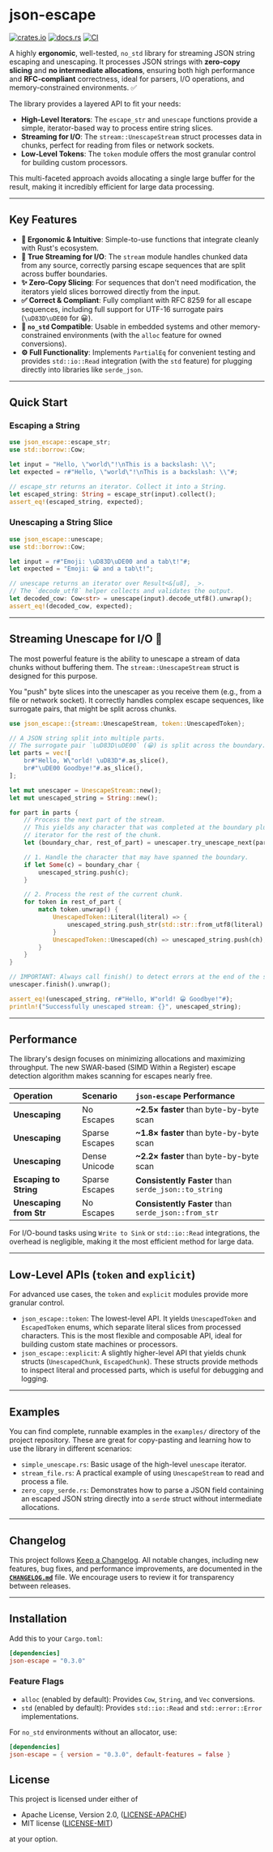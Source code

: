 # json-escape

[![crates.io](https://img.shields.io/crates/v/json-escape.svg)](https://crates.io/crates/json-escape)
[![docs.rs](https://docs.rs/json-escape/badge.svg)](https://docs.rs/json-escape)
[![CI](https://github.com/veecore/json-escape/actions/workflows/ci.yml/badge.svg)](https://github.com/veecore/json-escape/actions)

A highly **ergonomic**, well-tested, `no_std` library for streaming JSON string escaping and unescaping. It processes JSON strings with **zero-copy slicing** and **no intermediate allocations**, ensuring both high performance and **RFC-compliant** correctness, ideal for parsers, I/O operations, and memory-constrained environments. ✅

The library provides a layered API to fit your needs:

- **High-Level Iterators**: The `escape_str` and `unescape` functions provide a simple, iterator-based way to process entire string slices.
- **Streaming for I/O**: The `stream::UnescapeStream` struct processes data in chunks, perfect for reading from files or network sockets.
- **Low-Level Tokens**: The `token` module offers the most granular control for building custom processors.

This multi-faceted approach avoids allocating a single large buffer for the result, making it incredibly efficient for large data processing.

---

## Key Features

- **🎯 Ergonomic & Intuitive**: Simple-to-use functions that integrate cleanly with Rust's ecosystem.
- **🚀 True Streaming for I/O**: The `stream` module handles chunked data from any source, correctly parsing escape sequences that are split across buffer boundaries.
- **✨ Zero-Copy Slicing**: For sequences that don't need modification, the iterators yield slices borrowed directly from the input.
- **✅ Correct & Compliant**: Fully compliant with RFC 8259 for all escape sequences, including full support for UTF-16 surrogate pairs (`\uD83D\uDE00` for 😀).
- **🧩 `no_std` Compatible**: Usable in embedded systems and other memory-constrained environments (with the `alloc` feature for owned conversions).
- **⚙️ Full Functionality**: Implements `PartialEq` for convenient testing and provides `std::io::Read` integration (with the `std` feature) for plugging directly into libraries like `serde_json`.

---

## Quick Start

### Escaping a String

```rust
use json_escape::escape_str;
use std::borrow::Cow;

let input = "Hello, \"world\"!\nThis is a backslash: \\";
let expected = r#"Hello, \"world\"!\nThis is a backslash: \\"#;

// escape_str returns an iterator. Collect it into a String.
let escaped_string: String = escape_str(input).collect();
assert_eq!(escaped_string, expected);
````

### Unescaping a String Slice

```rust
use json_escape::unescape;
use std::borrow::Cow;

let input = r#"Emoji: \uD83D\uDE00 and a tab\t!"#;
let expected = "Emoji: 😀 and a tab\t!";

// unescape returns an iterator over Result<&[u8], _>.
// The `decode_utf8` helper collects and validates the output.
let decoded_cow: Cow<str> = unescape(input).decode_utf8().unwrap();
assert_eq!(decoded_cow, expected);
```

-----

## Streaming Unescape for I/O 🚀

The most powerful feature is the ability to unescape a stream of data chunks without buffering them. The `stream::UnescapeStream` struct is designed for this purpose.

You "push" byte slices into the unescaper as you receive them (e.g., from a file or network socket). It correctly handles complex escape sequences, like surrogate pairs, that might be split across chunks.

```rust
use json_escape::{stream::UnescapeStream, token::UnescapedToken};

// A JSON string split into multiple parts.
// The surrogate pair `\uD83D\uDE00` (😀) is split across the boundary.
let parts = vec![
    br#"Hello, W\"orld! \uD83D"#.as_slice(),
    br#"\uDE00 Goodbye!"#.as_slice(),
];

let mut unescaper = UnescapeStream::new();
let mut unescaped_string = String::new();

for part in parts {
    // Process the next part of the stream.
    // This yields any character that was completed at the boundary plus an
    // iterator for the rest of the chunk.
    let (boundary_char, rest_of_part) = unescaper.try_unescape_next(part).unwrap();

    // 1. Handle the character that may have spanned the boundary.
    if let Some(c) = boundary_char {
        unescaped_string.push(c);
    }

    // 2. Process the rest of the current chunk.
    for token in rest_of_part {
        match token.unwrap() {
            UnescapedToken::Literal(literal) => {
                unescaped_string.push_str(std::str::from_utf8(literal).unwrap())
            }
            UnescapedToken::Unescaped(ch) => unescaped_string.push(ch),
        }
    }
}

// IMPORTANT: Always call finish() to detect errors at the end of the stream.
unescaper.finish().unwrap();

assert_eq!(unescaped_string, r#"Hello, W"orld! 😀 Goodbye!"#);
println!("Successfully unescaped stream: {}", unescaped_string);
```

-----

## Performance

The library's design focuses on minimizing allocations and maximizing throughput. The new SWAR-based (SIMD Within a Register) escape detection algorithm makes scanning for escapes nearly free.

| Operation | Scenario | `json-escape` Performance |
| :--- | :--- | :--- |
| **Unescaping** | No Escapes | **\~2.5× faster** than byte-by-byte scan |
| **Unescaping** | Sparse Escapes | **\~1.8× faster** than byte-by-byte scan |
| **Unescaping** | Dense Unicode | **\~2.2× faster** than byte-by-byte scan |
| **Escaping to String** | Sparse Escapes | **Consistently Faster** than `serde_json::to_string` |
| **Unescaping from Str** | No Escapes | **Consistently Faster** than `serde_json::from_str` |

For I/O-bound tasks using `Write to Sink` or `std::io::Read` integrations, the overhead is negligible, making it the most efficient method for large data.

-----

## Low-Level APIs (`token` and `explicit`)

For advanced use cases, the `token` and `explicit` modules provide more granular control.

  - `json_escape::token`: The lowest-level API. It yields `UnescapedToken` and `EscapedToken` enums, which separate literal slices from processed characters. This is the most flexible and composable API, ideal for building custom state machines or processors.
  - `json_escape::explicit`: A slightly higher-level API that yields chunk structs (`UnescapedChunk`, `EscapedChunk`). These structs provide methods to inspect literal and processed parts, which is useful for debugging and logging.

-----

## Examples

You can find complete, runnable examples in the `examples/` directory of the project repository. These are great for copy-pasting and learning how to use the library in different scenarios:

  - `simple_unescape.rs`: Basic usage of the high-level `unescape` iterator.
  - `stream_file.rs`: A practical example of using `UnescapeStream` to read and process a file.
  - `zero_copy_serde.rs`: Demonstrates how to parse a JSON field containing an escaped JSON string directly into a `serde` struct without intermediate allocations.

-----

## Changelog

This project follows [Keep a Changelog](https://keepachangelog.com/en/1.1.0/). All notable changes, including new features, bug fixes, and performance improvements, are documented in the **[`CHANGELOG.md`](CHANGELOG.md)** file. We encourage users to review it for transparency between releases.

-----

## Installation

Add this to your `Cargo.toml`:

```toml
[dependencies]
json-escape = "0.3.0"
```

### Feature Flags

  - `alloc` (enabled by default): Provides `Cow`, `String`, and `Vec` conversions.
  - `std` (enabled by default): Provides `std::io::Read` and `std::error::Error` implementations.

For `no_std` environments without an allocator, use:

```toml
[dependencies]
json-escape = { version = "0.3.0", default-features = false }
```

## License

This project is licensed under either of

  - Apache License, Version 2.0, ([LICENSE-APACHE](http://www.apache.org/licenses/LICENSE-2.0))
  - MIT license ([LICENSE-MIT](http://opensource.org/licenses/MIT))

at your option.